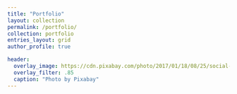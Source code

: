 ```yaml
---
title: "Portfolio"
layout: collection
permalink: /portfolio/
collection: portfolio
entries_layout: grid
author_profile: true

header:
  overlay_image: https://cdn.pixabay.com/photo/2017/01/18/08/25/social-media-1989152_1280.jpg
  overlay_filter: .85
  caption: "Photo by Pixabay"
---
```

